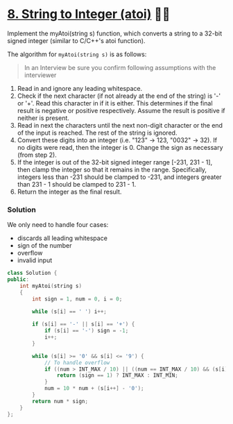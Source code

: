 # [8. String to Integer (atoi)](https://leetcode.com/problems/string-to-integer-atoi/) 🌟🌟

Implement the myAtoi(string s) function, which converts a string to a 32-bit signed integer (similar to C/C++'s atoi function).

The algorithm for `myAtoi(string s)` is as follows:

> In an Interview be sure you confirm following assumptions with the interviewer

1. Read in and ignore any leading whitespace.
2. Check if the next character (if not already at the end of the string) is '-' or '+'. Read this character in if it is either. This determines if the final result is negative or positive respectively. Assume the result is positive if neither is present.
3. Read in next the characters until the next non-digit character or the end of the input is reached. The rest of the string is ignored.
4. Convert these digits into an integer (i.e. "123" -> 123, "0032" -> 32). If no digits were read, then the integer is 0. Change the sign as necessary (from step 2).
5. If the integer is out of the 32-bit signed integer range [-231, 231 - 1], then clamp the integer so that it remains in the range. Specifically, integers less than -231 should be clamped to -231, and integers greater than 231 - 1 should be clamped to 231 - 1.
6. Return the integer as the final result.

### Solution

We only need to handle four cases:

-   discards all leading whitespace
-   sign of the number
-   overflow
-   invalid input

```cpp
class Solution {
public:
    int myAtoi(string s)
    {
        int sign = 1, num = 0, i = 0;

        while (s[i] == ' ') i++;
        
        if (s[i] == '-' || s[i] == '+') {
            if (s[i] == '-') sign = -1;
            i++; 
        }

        while (s[i] >= '0' && s[i] <= '9') {
            // To handle overflow
            if ((num > INT_MAX / 10) || ((num == INT_MAX / 10) && (s[i] - '0' > 7))) { 
                return (sign == 1) ? INT_MAX : INT_MIN;
            }
            num = 10 * num + (s[i++] - '0');
        }
        return num * sign;
    }
};
```